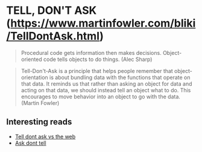 # TELL, DON'T ASK (https://www.martinfowler.com/bliki/TellDontAsk.html)

> Procedural code gets information then makes decisions. Object-oriented code tells objects to do things. (Alec Sharp)

> Tell-Don't-Ask is a principle that helps people remember that object-orientation is about bundling data with the functions that operate on that data. It reminds us that rather than asking an object for data and acting on that data, we should instead tell an object what to do. This encourages to move behavior into an object to go with the data. (Martin Fowler)

## Interesting reads
- [Tell dont ask vs the web](http://tmichel.github.io/2015/09/14/oo-controversies-tell-dont-ask-vs-the-web/ "Tell dont ask vs the web")
- [Ask dont tell](https://medium.com/@alexbunardzic/tell-dont-ask-or-ask-dont-tell-c52e4d852f0)
